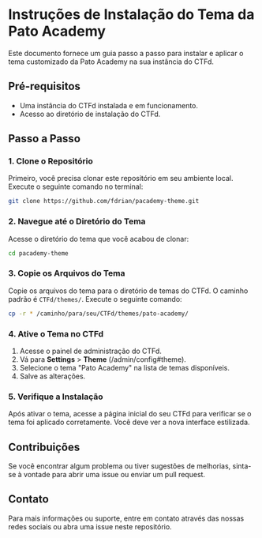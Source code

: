 # Instruções de Instalação do Tema da Pato Academy

Este documento fornece um guia passo a passo para instalar e aplicar o tema customizado da Pato Academy na sua instância do CTFd.

## Pré-requisitos

- Uma instância do CTFd instalada e em funcionamento.
- Acesso ao diretório de instalação do CTFd.

## Passo a Passo

### 1. Clone o Repositório

Primeiro, você precisa clonar este repositório em seu ambiente local. Execute o seguinte comando no terminal:

```bash
git clone https://github.com/fdrian/pacademy-theme.git
```

### 2. Navegue até o Diretório do Tema

Acesse o diretório do tema que você acabou de clonar:

```bash
cd pacademy-theme
```

### 3. Copie os Arquivos do Tema

Copie os arquivos do tema para o diretório de temas do CTFd. O caminho padrão é `CTFd/themes/`. Execute o seguinte comando:

```bash
cp -r * /caminho/para/seu/CTFd/themes/pato-academy/
```

### 4. Ative o Tema no CTFd

1. Acesse o painel de administração do CTFd.
2. Vá para **Settings** > **Theme** (/admin/config#theme).
3. Selecione o tema "Pato Academy" na lista de temas disponíveis.
4. Salve as alterações.

### 5. Verifique a Instalação

Após ativar o tema, acesse a página inicial do seu CTFd para verificar se o tema foi aplicado corretamente. Você deve ver a nova interface estilizada.

## Contribuições

Se você encontrar algum problema ou tiver sugestões de melhorias, sinta-se à vontade para abrir uma issue ou enviar um pull request.

## Contato

Para mais informações ou suporte, entre em contato através das nossas redes sociais ou abra uma issue neste repositório.
